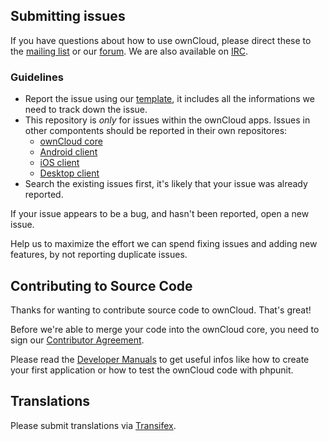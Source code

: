 ## Submitting issues

If you have questions about how to use ownCloud, please direct these to the [mailing list][mailinglist] or our [forum][forum]. We are also available on [IRC][irc].

### Guidelines
* Report the issue using our [template][template], it includes all the informations we need to track down the issue.
* This repository is *only* for issues within the ownCloud apps. Issues in other compontents should be reported in their own repositores: 
  - [ownCloud core](https://github.com/owncloud/core/issues)
  - [Android client](https://github.com/owncloud/android/issues)
  - [iOS client](https://github.com/owncloud/ios-issues/issues)
  - [Desktop client](https://github.com/owncloud/mirall/issues)
* Search the existing issues first, it's likely that your issue was already reported.

If your issue appears to be a bug, and hasn't been reported, open a new issue.

Help us to maximize the effort we can spend fixing issues and adding new features, by not reporting duplicate issues.

[template]: https://raw.github.com/owncloud/core/master/issue_template.md
[mailinglist]: https://mail.kde.org/mailman/listinfo/owncloud
[forum]: http://forum.owncloud.org/
[irc]: http://webchat.freenode.net/?channels=owncloud&uio=d4

## Contributing to Source Code

Thanks for wanting to contribute source code to ownCloud. That's great!

Before we're able to merge your code into the ownCloud core, you need to sign our [Contributor Agreement][agreement].

Please read the [Developer Manuals][devmanual] to get useful infos like how to create your first application or how to test the ownCloud code with phpunit.

[agreement]: http://owncloud.org/about/contributor-agreement/
[devmanual]: http://owncloud.org/dev/

## Translations
Please submit translations via [Transifex][transifex].

[transifex]: https://www.transifex.com/projects/p/owncloud/
